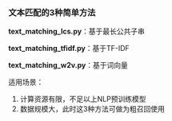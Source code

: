 ### 文本匹配的3种简单方法

**text_matching_lcs.py**：基于最长公共子串

**text_matching_tfidf.py**：基于TF-IDF

**text_matching_w2v.py**：基于词向量

适用场景：
1. 计算资源有限，不足以上NLP预训练模型
2. 数据规模大，此时这3种方法可做为粗召回使用
